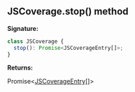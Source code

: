 ## JSCoverage.stop() method

**Signature:**

```typescript
class JSCoverage {
  stop(): Promise<JSCoverageEntry[]>;
}
```

**Returns:**

Promise&lt;[JSCoverageEntry](./puppeteer.jscoverageentry.md)\[\]&gt;
